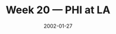 ---
layout: game
title: Week 20 — PHI at LA
season: 2001
game_id: 2001_20_PHI_STL
week: 20
date: 2002-01-27
home_team: LA
away_team: PHI
final_home: 29
final_away: 24
pbp_url: /assets/data/pbp/2001/2001_20_PHI_STL.csv.gz
---
